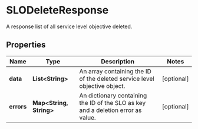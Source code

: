 # SLODeleteResponse

A response list of all service level objective deleted.

## Properties

| Name       | Type                          | Description                                                                      | Notes      |
| ---------- | ----------------------------- | -------------------------------------------------------------------------------- | ---------- |
| **data**   | **List&lt;String&gt;**        | An array containing the ID of the deleted service level objective object.        | [optional] |
| **errors** | **Map&lt;String, String&gt;** | An dictionary containing the ID of the SLO as key and a deletion error as value. | [optional] |
